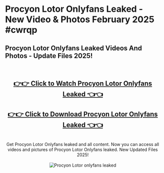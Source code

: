 # Procyon Lotor Onlyfans Leaked - New Video & Photos February 2025 #cwrqp

<h2>Procyon Lotor Onlyfans Leaked Videos And Photos - Update Files 2025!</h2>
<br>
<div align="center">
<h2><a href="https://links2leaks.com?utm_source=procyonlotor&utm_medium=git102" rel="nofollow">👉👉 Click to Watch Procyon Lotor Onlyfans Leaked 👈👈</a></h2>
<h2><a href="https://links2leaks.com?utm_source=procyonlotor&utm_medium=git102" rel="nofollow">👉👉 Click to Download Procyon Lotor Onlyfans Leaked 👈👈</a></h2>
<br>
Get Procyon Lotor Onlyfans leaked and all content. Now you can access all videos and pictures of Procyon Lotor Onlyfans leaked. New Updated Files 2025!
<br>
<br>
<a href="https://links2leaks.com?utm_source=procyonlotor&utm_medium=git102" rel="nofollow" data-target="animated-image.originalLink"><img src="https://i.ibb.co/Gkj2r4b/banner.png" alt="Procyon Lotor onlyfans leaked" style="max-width: 100%; display: inline-block;" data-target="animated-image.originalImage"></a>
</div>
<br>
